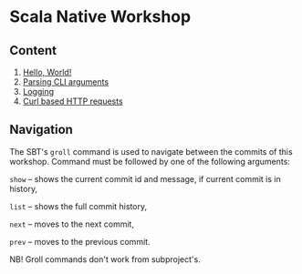 # Scala Native Workshop

## Content

1. [Hello, World!](./1_hello_world.md)
1. [Parsing CLI arguments](./2_parsing_cli.md)
1. [Logging](./3_logging.md)
1. [Curl based HTTP requests](./4_curl_request.md)

## Navigation

The SBT's `groll` command is used to navigate between the commits of this workshop.
Command must be followed by one of the following arguments:

`show` – shows the current commit id and message, if current commit is in history,

`list` – shows the full commit history,

`next` – moves to the next commit,

`prev` – moves to the previous commit.

NB! Groll commands don't work from subproject's.